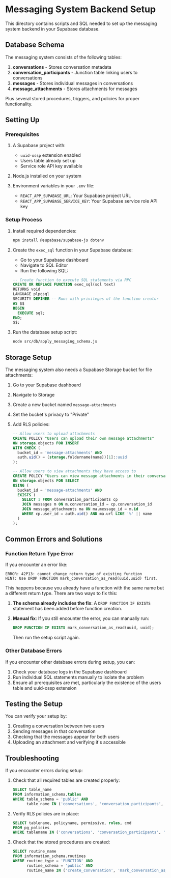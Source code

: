 # Messaging System Backend Setup

This directory contains scripts and SQL needed to set up the messaging system backend in your Supabase database.

## Database Schema

The messaging system consists of the following tables:

1. **conversations** - Stores conversation metadata
2. **conversation_participants** - Junction table linking users to conversations
3. **messages** - Stores individual messages in conversations
4. **message_attachments** - Stores attachments for messages

Plus several stored procedures, triggers, and policies for proper functionality.

## Setting Up

### Prerequisites

1. A Supabase project with:
   - `uuid-ossp` extension enabled
   - Users table already set up
   - Service role API key available

2. Node.js installed on your system

3. Environment variables in your `.env` file:
   - `REACT_APP_SUPABASE_URL`: Your Supabase project URL
   - `REACT_APP_SUPABASE_SERVICE_KEY`: Your Supabase service role API key

### Setup Process

1. Install required dependencies:
   ```bash
   npm install @supabase/supabase-js dotenv
   ```

2. Create the `exec_sql` function in your Supabase database:
   - Go to your Supabase dashboard
   - Navigate to SQL Editor
   - Run the following SQL:

   ```sql
   -- Create function to execute SQL statements via RPC
   CREATE OR REPLACE FUNCTION exec_sql(sql text)
   RETURNS void
   LANGUAGE plpgsql
   SECURITY DEFINER -- Runs with privileges of the function creator
   AS $$
   BEGIN
     EXECUTE sql;
   END;
   $$;
   ```

3. Run the database setup script:
   ```bash
   node src/db/apply_messaging_schema.js
   ```

## Storage Setup

The messaging system also needs a Supabase Storage bucket for file attachments:

1. Go to your Supabase dashboard
2. Navigate to Storage
3. Create a new bucket named `message-attachments`
4. Set the bucket's privacy to "Private"
5. Add RLS policies:

   ```sql
   -- Allow users to upload attachments
   CREATE POLICY "Users can upload their own message attachments"
   ON storage.objects FOR INSERT 
   WITH CHECK (
     bucket_id = 'message-attachments' AND
     auth.uid() = (storage.foldername(name))[1]::uuid
   );

   -- Allow users to view attachments they have access to
   CREATE POLICY "Users can view message attachments in their conversations"
   ON storage.objects FOR SELECT
   USING (
     bucket_id = 'message-attachments' AND
     EXISTS (
       SELECT 1 FROM conversation_participants cp
       JOIN messages m ON m.conversation_id = cp.conversation_id
       JOIN message_attachments ma ON ma.message_id = m.id
       WHERE cp.user_id = auth.uid() AND ma.url LIKE '%' || name
     )
   );
   ```

## Common Errors and Solutions

### Function Return Type Error

If you encounter an error like:
```
ERROR: 42P13: cannot change return type of existing function
HINT: Use DROP FUNCTION mark_conversation_as_read(uuid,uuid) first.
```

This happens because you already have a function with the same name but a different return type. There are two ways to fix this:

1. **The schema already includes the fix**: A `DROP FUNCTION IF EXISTS` statement has been added before function creation.

2. **Manual fix**: If you still encounter the error, you can manually run:
   ```sql
   DROP FUNCTION IF EXISTS mark_conversation_as_read(uuid, uuid);
   ```
   
   Then run the setup script again.

### Other Database Errors

If you encounter other database errors during setup, you can:

1. Check your database logs in the Supabase dashboard
2. Run individual SQL statements manually to isolate the problem
3. Ensure all prerequisites are met, particularly the existence of the users table and uuid-ossp extension

## Testing the Setup

You can verify your setup by:

1. Creating a conversation between two users
2. Sending messages in that conversation 
3. Checking that the messages appear for both users
4. Uploading an attachment and verifying it's accessible

## Troubleshooting

If you encounter errors during setup:

1. Check that all required tables are created properly:
   ```sql
   SELECT table_name 
   FROM information_schema.tables 
   WHERE table_schema = 'public' AND 
         table_name IN ('conversations', 'conversation_participants', 'messages', 'message_attachments');
   ```

2. Verify RLS policies are in place:
   ```sql
   SELECT tablename, policyname, permissive, roles, cmd
   FROM pg_policies
   WHERE tablename IN ('conversations', 'conversation_participants', 'messages', 'message_attachments');
   ```

3. Check that the stored procedures are created:
   ```sql
   SELECT routine_name
   FROM information_schema.routines
   WHERE routine_type = 'FUNCTION' AND 
         routine_schema = 'public' AND
         routine_name IN ('create_conversation', 'mark_conversation_as_read', 'update_conversation_timestamp', 'update_conversation_last_message');
   ``` 